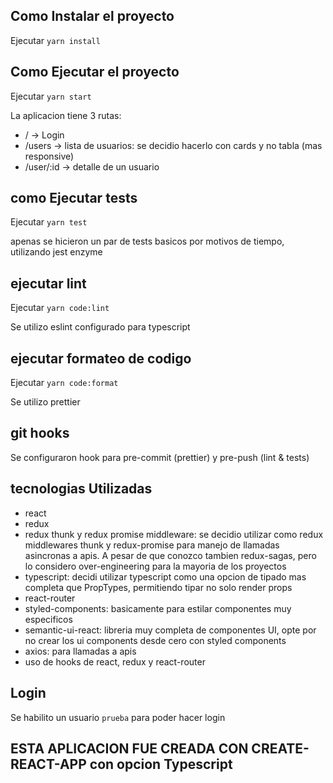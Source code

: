## Como Instalar el proyecto

Ejecutar `yarn install`

## Como Ejecutar el proyecto

Ejecutar `yarn start`

La aplicacion tiene 3 rutas:

- / -> Login
- /users -> lista de usuarios: se decidio hacerlo con cards y no tabla (mas responsive)
- /user/:id -> detalle de un usuario

## como Ejecutar tests

Ejecutar `yarn test`

apenas se hicieron un par de tests basicos por motivos de tiempo, utilizando jest enzyme

## ejecutar lint

Ejecutar `yarn code:lint`

Se utilizo eslint configurado para typescript

## ejecutar formateo de codigo

Ejecutar `yarn code:format`

Se utilizo prettier

## git hooks

Se configuraron hook para pre-commit (prettier) y pre-push (lint & tests)

## tecnologias Utilizadas

- react
- redux
- redux thunk y redux promise middleware: se decidio utilizar como redux middlewares thunk y redux-promise para manejo de llamadas asincronas a apis. A pesar de que conozco
  tambien redux-sagas, pero lo considero over-engineering para la mayoria de los proyectos
- typescript: decidi utilizar typescript como una opcion de tipado mas completa que PropTypes, permitiendo tipar no solo render props
- react-router
- styled-components: basicamente para estilar componentes muy especificos
- semantic-ui-react: libreria muy completa de componentes UI, opte por no crear los ui components desde cero con styled components
- axios: para llamadas a apis
- uso de hooks de react, redux y react-router

## Login

Se habilito un usuario `prueba` para poder hacer login

## ESTA APLICACION FUE CREADA CON CREATE-REACT-APP con opcion Typescript
